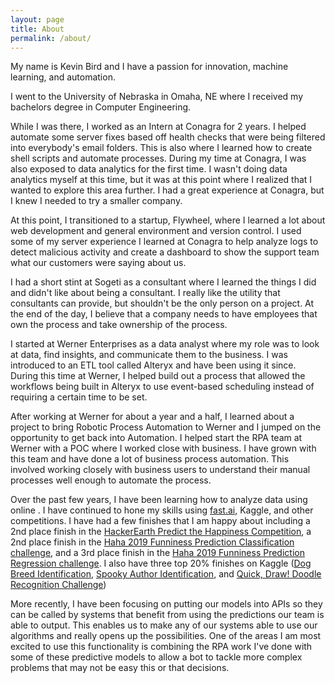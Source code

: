 ```yaml
---
layout: page
title: About
permalink: /about/
---
```


My name is Kevin Bird and I have a passion for innovation, machine learning, and automation.  

I went to the University of Nebraska in Omaha, NE where I received my bachelors degree in Computer Engineering.  

While I was there, I worked as an Intern at Conagra for 2 years.  I helped automate some server fixes based off health checks that were being filtered into everybody's email folders.  This is also where I learned how to create shell scripts and automate processes.  During my time at Conagra, I was also exposed to data analytics for the first time.  I wasn't doing data analytics myself at this time, but it was at this point where I realized that I wanted to explore this area further.  I had a great experience at Conagra, but I knew I needed to try a smaller company.

At this point, I transitioned to a startup, Flywheel, where I learned a lot about web development and general environment and version control.  I used some of my server experience I learned at Conagra to help analyze logs to detect malicious activity and create a dashboard to show the support team what our customers were saying about us.  

I had a short stint at Sogeti as a consultant where I learned the things I did and didn't like about being a consultant.  I really like the utility that consultants can provide, but shouldn't be the only person on a project.  At the end of the day, I believe that a company needs to have employees that own the process and take ownership of the process.  

I started at Werner Enterprises as a data analyst where my role was to look at data, find insights, and communicate them to the business.  I was introduced to an ETL tool called Alteryx and have been using it since.  During this time at Werner, I helped build out a process that allowed the workflows being built in Alteryx to use event-based scheduling instead of requiring a certain time to be set.  

After working at Werner for about a year and a half, I learned about a project to bring Robotic Process Automation to Werner and I jumped on the opportunity to get back into Automation.  I helped start the RPA team at Werner with a POC where I worked close with business.  I have grown with this team and have done a lot of business process automation.  This involved working closely with business users to understand their manual processes well enough to automate the process.

Over the past few years, I have been learning how to analyze data using online .  I have continued to hone my skills using [fast.ai](fast.ai), Kaggle, and other competitions.  I have had a few finishes that I am happy about including a 2nd place finish in the [HackerEarth Predict the Happiness Competition](<https://www.hackerearth.com/challenges/competitive/predict-the-happiness/leaderboard/>), a 2nd place finish in the [Haha 2019 Funniness Prediction Classification challenge](<https://competitions.codalab.org/competitions/22194#results>), and a 3rd place finish in the [Haha 2019 Funniness Prediction Regression challenge](<https://competitions.codalab.org/competitions/22194#results>).  I also have three top 20% finishes on Kaggle ([Dog Breed Identification](https://www.kaggle.com/c/dog-breed-identification), [Spooky Author Identification](https://www.kaggle.com/c/spooky-author-identification), and [Quick, Draw! Doodle Recognition Challenge](https://www.kaggle.com/c/quickdraw-doodle-recognition))

More recently, I have been focusing on putting our models into APIs so they can be  called by systems that benefit from using the predictions our team is able to output.  This enables us to make any of our systems able to use our algorithms and really opens up the possibilities.  One of the areas I am most excited to use this functionality is combining the RPA work I've done with some of these predictive models to allow a bot to tackle more complex problems that may not be easy this or that decisions.  

